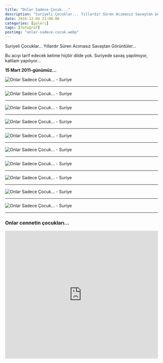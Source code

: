 ```yaml
---
title: "Onlar Sadece Çocuk..."
description: "Suriyeli Çocuklar... Yıllardır Süren Acımasız Savaştan Görüntüler..."
date: 2016-12-04 21:00:00
categories: [galeri]
tags: [fotoğraf]
postimg: "onlar-sadece-cocuk.webp"
---
```


Suriyeli Çocuklar... Yıllardır Süren Acımasız Savaştan Görüntüler...

Bu acıyı tarif edecek kelime hiçbir dilde yok. Suriyede savaş yapılmıyor, katliam yapılıyor...

**15 Mart 2011-günümüz...**

![Onlar Sadece Çocuk... - Suriye](http://i.imgur.com/VU9yNuH.jpg "Onlar Sadece Çocuk... - Suriye")

* * * 

![Onlar Sadece Çocuk... - Suriye](http://i.imgur.com/IBrY4tj.jpg "Onlar Sadece Çocuk... - Suriye")

* * * 

![Onlar Sadece Çocuk... - Suriye](http://i.imgur.com/f1D73fL.jpg "Onlar Sadece Çocuk... - Suriye")

* * * 

![Onlar Sadece Çocuk... - Suriye](http://i.imgur.com/IMzaeTA.jpg "Onlar Sadece Çocuk... - Suriye")

* * * 

![Onlar Sadece Çocuk... - Suriye](http://i.imgur.com/YhnTxk0.jpg "Onlar Sadece Çocuk... - Suriye")

* * * 

![Onlar Sadece Çocuk... - Suriye](http://i.imgur.com/7NVkvCy.jpg "Onlar Sadece Çocuk... - Suriye")

* * * 

![Onlar Sadece Çocuk... - Suriye](http://i.imgur.com/dZcp0NL.jpg "Onlar Sadece Çocuk... - Suriye")

* * * 

![Onlar Sadece Çocuk... - Suriye](http://i.imgur.com/kjNd5Tb.jpg "Onlar Sadece Çocuk... - Suriye")

* * * 

![Onlar Sadece Çocuk... - Suriye](http://i.imgur.com/gBQAXuv.jpg "Onlar Sadece Çocuk... - Suriye")

* * * 

![Onlar Sadece Çocuk... - Suriye](http://i.imgur.com/kfrEy2H.jpg "Onlar Sadece Çocuk... - Suriye")

* * * 

### Onlar cennetin çocukları...

<iframe src="https://www.facebook.com/plugins/video.php?href=https%3A%2F%2Fwww.facebook.com%2Fahmetcadirci25%2Fvideos%2Fvb.100005855682078%2F555772637961254%2F%3Ftype%3D3&width=900&show_text=false&appId=331059383931945&height=420" width="100%" height="420" style="border:none;overflow:hidden" scrolling="no" frameborder="0" allowTransparency="true"></iframe>
